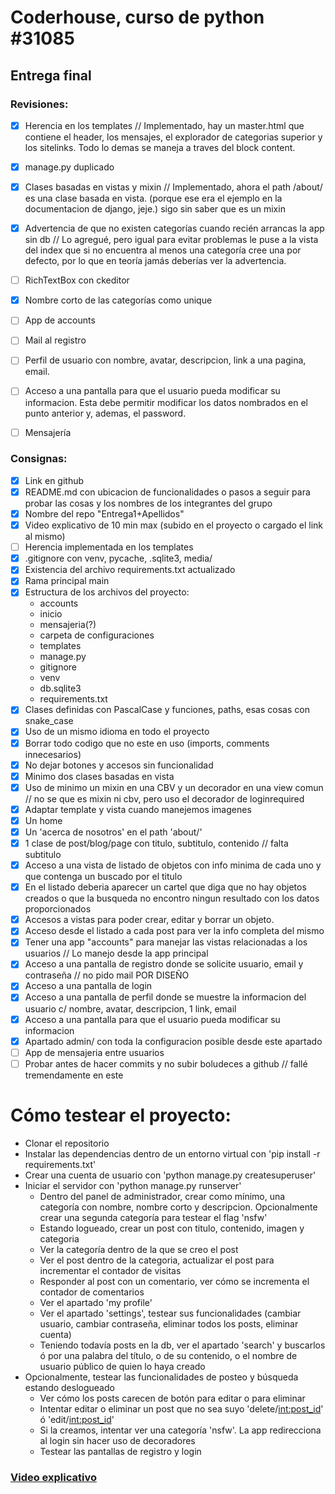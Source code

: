 # Coderhouse, curso de python #31085
## Entrega final


### Revisiones:
* [x] Herencia en los templates // Implementado, hay un master.html que contiene el header, los mensajes, el explorador de categorias superior y los sitelinks. Todo lo demas se maneja a traves del block content.
* [x] manage.py duplicado
* [x] Clases basadas en vistas y mixin // Implementado, ahora el path /about/ es una clase basada en vista. (porque ese era el ejemplo en la documentacion de django, jeje.) sigo sin saber que es un mixin
* [x] Advertencia de que no existen categorías cuando recién arrancas la app sin db // Lo agregué, pero igual para evitar problemas le puse a la vista del index que si no encuentra al menos una categoría cree una por defecto, por lo que en teoría jamás deberías ver la advertencia.
* [ ] RichTextBox con ckeditor
* [x] Nombre corto de las categorías como unique
* [ ] App de accounts
* [ ] Mail al registro
* [ ] Perfil de usuario con nombre, avatar, descripcion, link a una pagina, email.
* [ ] Acceso a una pantalla para que el usuario pueda modificar su informacion. Esta debe permitir modificar los datos nombrados en el punto anterior y, ademas, el password. 
* [ ] Mensajería 


### Consignas:

* [x] Link en github
* [x] README.md con ubicacion de funcionalidades o pasos a seguir para probar las cosas y los nombres de los integrantes del grupo
* [x] Nombre del repo "Entrega1+Apellidos"
* [x] Video explicativo de 10 min max (subido en el proyecto o cargado el link al mismo)
* [ ] Herencia implementada en los templates
* [x] .gitignore con venv, pycache, .sqlite3, media/
* [x] Existencia del archivo requirements.txt actualizado
* [x] Rama principal main
* [x] Estructura de los archivos del proyecto:
    * accounts
    * inicio
    * mensajeria(?)
    * carpeta de configuraciones
    * templates
    * manage.py
    * gitignore
    * venv
    * db.sqlite3
    * requirements.txt
* [x] Clases definidas con PascalCase y funciones, paths, esas cosas con snake_case
* [x] Uso de un mismo idioma en todo el proyecto
* [x] Borrar todo codigo que no este en uso (imports, comments innecesarios)
* [x] No dejar botones y accesos sin funcionalidad
* [x] Minimo dos clases basadas en vista
* [x] Uso de minimo un mixin en una CBV y un decorador en una view comun // no se que es mixin ni cbv, pero uso el decorador de loginrequired
* [x] Adaptar template y vista cuando manejemos imagenes
* [x] Un home
* [x] Un 'acerca de nosotros' en el path 'about/'
* [x] 1 clase de post/blog/page con titulo, subtitulo, contenido // falta subtitulo
* [x] Acceso a una vista de listado de objetos con info minima de cada uno y que contenga un buscado por el titulo
* [x] En el listado deberia aparecer un cartel que diga que no hay objetos creados o que la busqueda no encontro ningun resultado con los datos proporcionados
* [x] Accesos a vistas para poder crear, editar y borrar un objeto.
* [x] Acceso desde el listado a cada post para ver la info completa del mismo
* [x] Tener una app "accounts" para manejar las vistas relacionadas a los usuarios // Lo manejo desde la app principal
* [x] Acceso a una pantalla de registro donde se solicite usuario, email y contraseña // no pido mail POR DISEÑO
* [x] Acceso a una pantalla de login
* [x] Acceso a una pantalla de perfil donde se muestre la informacion del usuario c/ nombre, avatar, descripcion, 1 link, email
* [x] Acceso a una pantalla para que el usuario pueda modificar su informacion
* [x] Apartado admin/ con toda la configuracion posible desde este apartado
* [ ] App de mensajeria entre usuarios
* [ ] Probar antes de hacer commits y no subir boludeces a github // fallé tremendamente en este

# Cómo testear el proyecto:
* Clonar el repositorio
* Instalar las dependencias dentro de un entorno virtual con 'pip install -r requirements.txt'
* Crear una cuenta de usuario con 'python manage.py createsuperuser'
* Iniciar el servidor con 'python manage.py runserver'
    * Dentro del panel de administrador, crear como mínimo, una categoría con nombre, nombre corto y descripcion. Opcionalmente crear una segunda categoría para testear el flag 'nsfw'
    * Estando logueado, crear un post con titulo, contenido, imagen y categoria
    * Ver la categoría dentro de la que se creo el post
    * Ver el post dentro de la categoria, actualizar el post para incrementar el contador de visitas
    * Responder al post con un comentario, ver cómo se incrementa el contador de comentarios
    * Ver el apartado 'my profile'
    * Ver el apartado 'settings', testear sus funcionalidades (cambiar usuario, cambiar contraseña, eliminar todos los posts, eliminar cuenta)
    * Teniendo todavía posts en la db, ver el apartado 'search' y buscarlos ó por una palabra del título, o de su contenido, o el nombre de usuario público de quien lo haya creado
* Opcionalmente, testear las funcionalidades de posteo y búsqueda estando deslogueado
    * Ver cómo los posts carecen de botón para editar o para eliminar
    * Intentar editar o eliminar un post que no sea suyo 'delete/<int:post_id>' ó 'edit/<int:post_id>'
    * Si la creamos, intentar ver una categoría 'nsfw'. La app redirecciona al login sin hacer uso de decoradores
    * Testear las pantallas de registro y login

### [Video explicativo](https://youtu.be/GfMHgp4lrAY)

